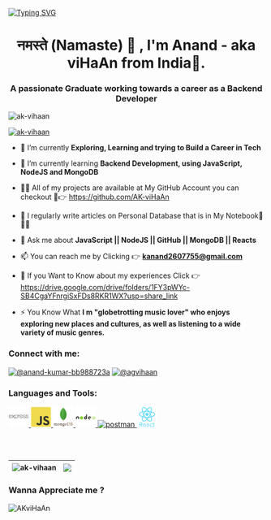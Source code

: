 [![Typing SVG](https://readme-typing-svg.demolab.com?font=Dancing+Script&weight=700&size=30&pause=1000&color=1EF7C2&background=6060600E&center=true&vCenter=true&repeat=false&width=435&lines=mere+Profile+Me+Apka+Swaagat+H+%F0%9F%98%87)](https://git.io/typing-svg)
<h1 align="center">नमस्ते (Namaste) 🙏 , I'm Anand - aka viHaAn from India🥰.</h1>
<h3 align="center">A passionate Graduate working towards a career as a Backend Developer</h3>

<p align="left"> <img src="https://komarev.com/ghpvc/?username=ak-vihaan&label=Profile%20views&color=0e75b6&style=flat" alt="ak-vihaan" /> </p>

<p align="left"> <a href="https://github.com/ryo-ma/github-profile-trophy"><img src="https://github-profile-trophy.vercel.app/?username=ak-vihaan" alt="ak-vihaan" /></a> </p>

- 🔭 I’m currently **Exploring, Learning and trying to Build a Career in Tech**

- 🌱 I’m currently learning **Backend Development, using JavaScript, NodeJS and MongoDB**

- 👨‍💻 All of my projects are available at My GitHub Account you can checkout 👀👉 https://github.com/AK-viHaAn

- 📝 I regularly write articles on Personal Database that is in My Notebook📖📑🧾

- 💬 Ask me about **JavaScript || NodeJS || GitHub || MongoDB || Reacts**

- 📫 You can reach me by Clicking 👉 **kanand2607755@gmail.com**

- 📄 If you Want to Know about my experiences Click 👉 https://drive.google.com/drive/folders/1FY3pWYc-SB4CgaYFnrgiSxFDs8RKR1WX?usp=share_link

- ⚡ You Know What  **I m "globetrotting music lover" who enjoys exploring new places and cultures, as well as listening to a wide variety of music genres.**

<h3 align="left">Connect with me:</h3>
<p align="left">
<a href="https://linkedin.com/in/@anand-kumar-bb988723a" target="blank"><img align="center" src="https://raw.githubusercontent.com/rahuldkjain/github-profile-readme-generator/master/src/images/icons/Social/linked-in-alt.svg" alt="@anand-kumar-bb988723a" height="30" width="40" /></a>
<a href="https://instagram.com/@agvihaan" target="blank"><img align="center" src="https://raw.githubusercontent.com/rahuldkjain/github-profile-readme-generator/master/src/images/icons/Social/instagram.svg" alt="@agvihaan" height="30" width="40" /></a>
</p>

<h3 align="left">Languages and Tools:</h3>
<p align="left"> <a href="https://expressjs.com" target="_blank" rel="noreferrer"> <img src="https://raw.githubusercontent.com/devicons/devicon/master/icons/express/express-original-wordmark.svg" alt="express" width="40" height="40"/> </a> <a href="https://developer.mozilla.org/en-US/docs/Web/JavaScript" target="_blank" rel="noreferrer"> <img src="https://raw.githubusercontent.com/devicons/devicon/master/icons/javascript/javascript-original.svg" alt="javascript" width="40" height="40"/> </a> <a href="https://www.mongodb.com/" target="_blank" rel="noreferrer"> <img src="https://raw.githubusercontent.com/devicons/devicon/master/icons/mongodb/mongodb-original-wordmark.svg" alt="mongodb" width="40" height="40"/> </a> <a href="https://nodejs.org" target="_blank" rel="noreferrer"> <img src="https://raw.githubusercontent.com/devicons/devicon/master/icons/nodejs/nodejs-original-wordmark.svg" alt="nodejs" width="40" height="40"/> </a> <a href="https://postman.com" target="_blank" rel="noreferrer"> <img src="https://www.vectorlogo.zone/logos/getpostman/getpostman-icon.svg" alt="postman" width="40" height="40"/> </a> <a href="https://reactjs.org/" target="_blank" rel="noreferrer"> <img src="https://raw.githubusercontent.com/devicons/devicon/master/icons/react/react-original-wordmark.svg" alt="react" width="40" height="40"/> </a> </p>


<br />
<br />

| <img align="center" src="https://github-readme-stats.vercel.app/api?username=ak-vihaan&show_icons=true&locale=en" alt="ak-vihaan" alt="AK-viHaAn" /> | <img align="center" src="https://github-readme-stats.vercel.app/api/top-langs/?username=AK-viHaAn&layout=compact&theme=buefy&hide_border=true" /> |
| ------------- | ------------- |
<h3 align="left">Wanna Appreciate me ?</h3>
<p><a href="https://www.buymeacoffee.com/AKviHaAn"> <img align="left" src="https://cdn.buymeacoffee.com/buttons/v2/default-yellow.png" height="50" width="210" alt="AKviHaAn" /></a></p><br><br>
